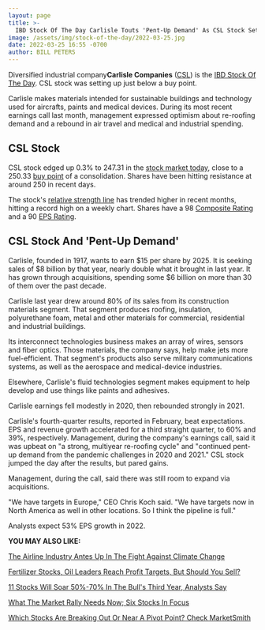 ```yaml
---
layout: page
title: >-
  IBD Stock Of The Day Carlisle Touts 'Pent-Up Demand' As CSL Stock Sets Up Just Below Buy Point
image: /assets/img/stock-of-the-day/2022-03-25.jpg
date: 2022-03-25 16:55 -0700
author: BILL PETERS
---
```







Diversified industrial company**Carlisle Companies** ([CSL](https://research.investors.com/quote.aspx?symbol=CSL)) is the [IBD Stock Of The Day](https://www.investors.com/research/ibd-stock-of-the-day/). CSL stock was setting up just below a buy point.




Carlisle makes materials intended for sustainable buildings and technology used for aircrafts, paints and medical devices. During its most recent earnings call last month, management expressed optimism about re-roofing demand and a rebound in air travel and medical and industrial spending.


CSL Stock
---------


CSL stock edged up 0.3% to 247.31 in the [stock market today](https://investors.com/stoc-market-today), close to a 250.33 [buy point](https://www.investors.com/how-to-invest/investors-corner/apple-stock-set-up-proper-buy-point-before-big-rally/) of a consolidation. Shares have been hitting resistance at around 250 in recent days.


The stock's [relative strength line](https://www.investors.com/how-to-invest/investors-corner/growth-stocks-breakout-specialty-tool-relative-strength-line/) has trended higher in recent months, hitting a record high on a weekly chart. Shares have a 98 [Composite Rating](https://www.investors.com/how-to-invest/investors-corner/how-to-research-growth-stocks/) and a 90 [EPS Rating](https://www.investors.com/how-to-invest/investors-corner/eps-rating-is-key-to-picking-great-stocks/).



CSL Stock And 'Pent-Up Demand'
------------------------------


Carlisle, founded in 1917, wants to earn $15 per share by 2025. It is seeking sales of $8 billion by that year, nearly double what it brought in last year. It has grown through acquisitions, spending some $6 billion on more than 30 of them over the past decade.


Carlisle last year drew around 80% of its sales from its construction materials segment. That segment produces roofing, insulation, polyurethane foam, metal and other materials for commercial, residential and industrial buildings.


Its interconnect technologies business makes an array of wires, sensors and fiber optics. Those materials, the company says, help make jets more fuel-efficient. That segment's products also serve military communications systems, as well as the aerospace and medical-device industries.


Elsewhere, Carlisle's fluid technologies segment makes equipment to help develop and use things like paints and adhesives.


Carlisle earnings fell modestly in 2020, then rebounded strongly in 2021.


Carlisle's fourth-quarter results, reported in February, beat expectations. EPS and revenue growth accelerated for a third straight quarter, to 60% and 39%, respectively. Management, during the company's earnings call, said it was upbeat on "a strong, multiyear re-roofing cycle" and "continued pent-up demand from the pandemic challenges in 2020 and 2021." CSL stock jumped the day after the results, but pared gains.


Management, during the call, said there was still room to expand via acquisitions.


"We have targets in Europe," CEO Chris Koch said. "We have targets now in North America as well in other locations. So I think the pipeline is full."


Analysts expect 53% EPS growth in 2022.


**YOU MAY ALSO LIKE:**


[The Airline Industry Antes Up In The Fight Against Climate Change](https://www.investors.com/news/biofuels-batteries-hydrogen-airline-industry-antes-up-against-climate-change/)


[Fertilizer Stocks, Oil Leaders Reach Profit Targets, But Should You Sell?](https://www.investors.com/stock-lists/ibd-big-cap-20/fertilizer-stocks-oil-mining-reach-profit-zones/)


[11 Stocks Will Soar 50%-70% In The Bull's Third Year, Analysts Say](https://www.investors.com/etfs-and-funds/sectors/sp500-stocks-will-soar-up-to-70-in-the-bulls-third-year-analysts/)


[What The Market Rally Needs Now; Six Stocks In Focus](https://www.investors.com/market-trend/stock-market-today/dow-jones-futures-what-the-market-rally-needs-now-six-stocks-in-focus-tesla-rival-xpeng-on-tap/)


[Which Stocks Are Breaking Out Or Near A Pivot Point? Check MarketSmith](https://marketsmith.investors.com/?src=A012BF)




